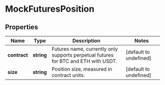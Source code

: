 # MockFuturesPosition

## Properties

Name | Type | Description | Notes
------------ | ------------- | ------------- | -------------
**contract** | **string** | Futures name, currently only supports perpetual futures for BTC and ETH with USDT. | [default to undefined]
**size** | **string** | Position size, measured in contract units. | [default to undefined]

